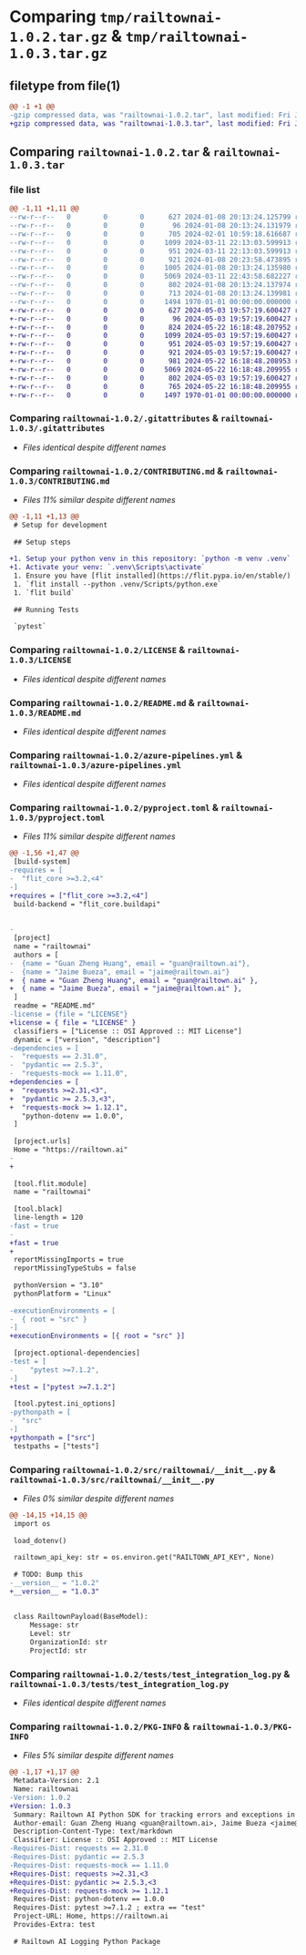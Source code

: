 # Comparing `tmp/railtownai-1.0.2.tar.gz` & `tmp/railtownai-1.0.3.tar.gz`

## filetype from file(1)

```diff
@@ -1 +1 @@
-gzip compressed data, was "railtownai-1.0.2.tar", last modified: Fri Jan  1 00:00:00 2016, max compression
+gzip compressed data, was "railtownai-1.0.3.tar", last modified: Fri Jan  1 00:00:00 2016, max compression
```

## Comparing `railtownai-1.0.2.tar` & `railtownai-1.0.3.tar`

### file list

```diff
@@ -1,11 +1,11 @@
--rw-r--r--   0        0        0      627 2024-01-08 20:13:24.125799 railtownai-1.0.2/.gitattributes
--rw-r--r--   0        0        0       96 2024-01-08 20:13:24.131979 railtownai-1.0.2/.gitignore
--rw-r--r--   0        0        0      705 2024-02-01 10:59:18.616687 railtownai-1.0.2/CONTRIBUTING.md
--rw-r--r--   0        0        0     1099 2024-03-11 22:13:03.599913 railtownai-1.0.2/LICENSE
--rw-r--r--   0        0        0      951 2024-03-11 22:13:03.599913 railtownai-1.0.2/README.md
--rw-r--r--   0        0        0      921 2024-01-08 20:23:58.473895 railtownai-1.0.2/azure-pipelines.yml
--rw-r--r--   0        0        0     1005 2024-01-08 20:13:24.135980 railtownai-1.0.2/pyproject.toml
--rw-r--r--   0        0        0     5069 2024-03-11 22:43:58.682227 railtownai-1.0.2/src/railtownai/__init__.py
--rw-r--r--   0        0        0      802 2024-01-08 20:13:24.137974 railtownai-1.0.2/tests/test_integration_log.py
--rw-r--r--   0        0        0      713 2024-01-08 20:13:24.139981 railtownai-1.0.2/tests/test_methods.py
--rw-r--r--   0        0        0     1494 1970-01-01 00:00:00.000000 railtownai-1.0.2/PKG-INFO
+-rw-r--r--   0        0        0      627 2024-05-03 19:57:19.600427 railtownai-1.0.3/.gitattributes
+-rw-r--r--   0        0        0       96 2024-05-03 19:57:19.600427 railtownai-1.0.3/.gitignore
+-rw-r--r--   0        0        0      824 2024-05-22 16:18:48.207952 railtownai-1.0.3/CONTRIBUTING.md
+-rw-r--r--   0        0        0     1099 2024-05-03 19:57:19.600427 railtownai-1.0.3/LICENSE
+-rw-r--r--   0        0        0      951 2024-05-03 19:57:19.600427 railtownai-1.0.3/README.md
+-rw-r--r--   0        0        0      921 2024-05-03 19:57:19.600427 railtownai-1.0.3/azure-pipelines.yml
+-rw-r--r--   0        0        0      981 2024-05-22 16:18:48.208953 railtownai-1.0.3/pyproject.toml
+-rw-r--r--   0        0        0     5069 2024-05-22 16:18:48.209955 railtownai-1.0.3/src/railtownai/__init__.py
+-rw-r--r--   0        0        0      802 2024-05-03 19:57:19.600427 railtownai-1.0.3/tests/test_integration_log.py
+-rw-r--r--   0        0        0      765 2024-05-22 16:18:48.209955 railtownai-1.0.3/tests/test_methods.py
+-rw-r--r--   0        0        0     1497 1970-01-01 00:00:00.000000 railtownai-1.0.3/PKG-INFO
```

### Comparing `railtownai-1.0.2/.gitattributes` & `railtownai-1.0.3/.gitattributes`

 * *Files identical despite different names*

### Comparing `railtownai-1.0.2/CONTRIBUTING.md` & `railtownai-1.0.3/CONTRIBUTING.md`

 * *Files 11% similar despite different names*

```diff
@@ -1,11 +1,13 @@
 # Setup for development
 
 ## Setup steps
 
+1. Setup your python venv in this repository: `python -m venv .venv`
+1. Activate your venv: `.venv\Scripts\activate`
 1. Ensure you have [flit installed](https://flit.pypa.io/en/stable/)
 1. `flit install --python .venv/Scripts/python.exe`
 1. `flit build`
 
 ## Running Tests
 
 `pytest`
```

### Comparing `railtownai-1.0.2/LICENSE` & `railtownai-1.0.3/LICENSE`

 * *Files identical despite different names*

### Comparing `railtownai-1.0.2/README.md` & `railtownai-1.0.3/README.md`

 * *Files identical despite different names*

### Comparing `railtownai-1.0.2/azure-pipelines.yml` & `railtownai-1.0.3/azure-pipelines.yml`

 * *Files identical despite different names*

### Comparing `railtownai-1.0.2/pyproject.toml` & `railtownai-1.0.3/pyproject.toml`

 * *Files 11% similar despite different names*

```diff
@@ -1,56 +1,47 @@
 [build-system]
-requires = [
-  "flit_core >=3.2,<4"
-]
+requires = ["flit_core >=3.2,<4"]
 build-backend = "flit_core.buildapi"
 
 
-
 [project]
 name = "railtownai"
 authors = [
-  {name = "Guan Zheng Huang", email = "guan@railtown.ai"}, 
-  {name = "Jaime Bueza", email = "jaime@railtown.ai"}
+  { name = "Guan Zheng Huang", email = "guan@railtown.ai" },
+  { name = "Jaime Bueza", email = "jaime@railtown.ai" },
 ]
 readme = "README.md"
-license = {file = "LICENSE"}
+license = { file = "LICENSE" }
 classifiers = ["License :: OSI Approved :: MIT License"]
 dynamic = ["version", "description"]
-dependencies = [ 
-  "requests == 2.31.0",
-  "pydantic == 2.5.3",
-  "requests-mock == 1.11.0",
+dependencies = [
+  "requests >=2.31,<3",
+  "pydantic >= 2.5.3,<3",
+  "requests-mock >= 1.12.1",
   "python-dotenv == 1.0.0",
 ]
 
 [project.urls]
 Home = "https://railtown.ai"
- 
+
 
 [tool.flit.module]
 name = "railtownai"
 
 [tool.black]
 line-length = 120
-fast = true 
- 
+fast = true
+
 reportMissingImports = true
 reportMissingTypeStubs = false
 
 pythonVersion = "3.10"
 pythonPlatform = "Linux"
 
-executionEnvironments = [
-  { root = "src" }
-]
+executionEnvironments = [{ root = "src" }]
 
 [project.optional-dependencies]
-test = [
-    "pytest >=7.1.2",
-]
+test = ["pytest >=7.1.2"]
 
 [tool.pytest.ini_options]
-pythonpath = [
-  "src"
-]
+pythonpath = ["src"]
 testpaths = ["tests"]
```

### Comparing `railtownai-1.0.2/src/railtownai/__init__.py` & `railtownai-1.0.3/src/railtownai/__init__.py`

 * *Files 0% similar despite different names*

```diff
@@ -14,15 +14,15 @@
 import os
 
 load_dotenv()
 
 railtown_api_key: str = os.environ.get("RAILTOWN_API_KEY", None)
 
 # TODO: Bump this
-__version__ = "1.0.2"
+__version__ = "1.0.3"
 
 
 class RailtownPayload(BaseModel):
     Message: str
     Level: str
     OrganizationId: str
     ProjectId: str
```

### Comparing `railtownai-1.0.2/tests/test_integration_log.py` & `railtownai-1.0.3/tests/test_integration_log.py`

 * *Files identical despite different names*

### Comparing `railtownai-1.0.2/PKG-INFO` & `railtownai-1.0.3/PKG-INFO`

 * *Files 5% similar despite different names*

```diff
@@ -1,17 +1,17 @@
 Metadata-Version: 2.1
 Name: railtownai
-Version: 1.0.2
+Version: 1.0.3
 Summary: Railtown AI Python SDK for tracking errors and exceptions in your Python applications
 Author-email: Guan Zheng Huang <guan@railtown.ai>, Jaime Bueza <jaime@railtown.ai>
 Description-Content-Type: text/markdown
 Classifier: License :: OSI Approved :: MIT License
-Requires-Dist: requests == 2.31.0
-Requires-Dist: pydantic == 2.5.3
-Requires-Dist: requests-mock == 1.11.0
+Requires-Dist: requests >=2.31,<3
+Requires-Dist: pydantic >= 2.5.3,<3
+Requires-Dist: requests-mock >= 1.12.1
 Requires-Dist: python-dotenv == 1.0.0
 Requires-Dist: pytest >=7.1.2 ; extra == "test"
 Project-URL: Home, https://railtown.ai
 Provides-Extra: test
 
 # Railtown AI Logging Python Package
```

